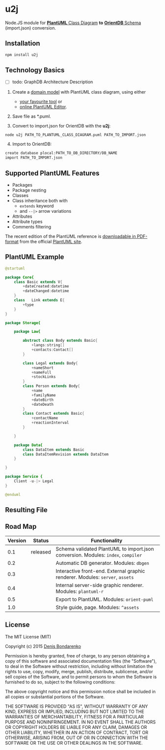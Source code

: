 # u2j

Node.JS module for [**PlantUML** Class Diagram](http://plantuml.sourceforge.net/classes.html) **to** [**OrientDB** Schema](http://orientdb.com/docs/last/Schema.html) (import.json) conversion.

## Installation

```sh
npm install u2j
```

## Technology Basics

- [ ] todo: GraphDB Architecture Description 

1) Create a [domain model](http://www.uml-diagrams.org/class-diagrams-overview.html#domain-model-diagram) with PlantUML class diagram, using either  
	* [your favourite tool](http://plantuml.sourceforge.net/running.html) or
	* [online PlantUML Editor](http://itms.pro/).

2) Save file as *.puml.

3) Convert to import.json for OrientDB with the **u2j**:

```sh
node u2j PATH_TO_PLANTUML_CLASS_DIAGRAM.puml PATH_TO_IMPORT.json
```

4) Import to OrientDB:

```sh
create database plocal:PATH_TO_DB_DIRECTORY/DB_NAME
import PATH_TO_IMPORT.json
```

## Supported PlantUML Features

* Packages
* Package nesting
* Classes
* Class inheritance both with
	* ```extends``` keyword
	* and ```--|>``` arrow variations
* Attributes
* Attribute types
* Comments filtering

The recent edition of the PlantUML reference is [downloadable in PDF-format](http://plantuml.sourceforge.net/PlantUML_Language_Reference_Guide.pdf) from the official [PlantUML site](http://plantuml.sourceforge.net).

## PlantUML Example

```java
@startuml

package Core{
	class Basic extends V{
		+dateCreated:datetime
		+dateChanged:datetime
	}
	class	Link extends E{
		+type
	}
}

package Storage{

	package Law{

		abstract class Body extends Basic{
			+langs:string[]
			+contacts:Contact[]
		}

		class Legal extends Body{
			+nameShort
			+nameFull
			+stockLinks
		}
		class Person extends Body{
			+name
			+familyName
			+dateBirth
			+dateDeath
		}
		class Contact extends Basic{
			+contactName
			+reactionInterval
		}

	}

	package Data{
		class DataItem extends Basic
		class DataItemRevision extends DataItem
	}

}

package Service {
	Client -u-|> Legal
}

@enduml
```

## Resulting File

## Road Map
|Version  |Status     |Functionality |
|---      |---        |---           |
|0.1      |released   |Schema validated PlantUML to import.json conversion. Modules: ```index```, ```compiler``` |
|0.2      |           |Automatic DB generator. Modules: ```dbgen``` |
|0.3      |           |Interactive front-end. External graphic renderer. Modules: ```server```, ```assets``` |
|0.4      |           |Internal server-side graphic renderer. Modules: ```plantuml-r``` |
|0.5      |           |Export to PlantUML. Modules: ```orient-puml``` |
|1.0      |           |Style guide, page. Modules: ```^assets```|

## License

The MIT License (MIT)

Copyright (c) 2015 [Denis Bondarenko](https://github.com/bondden)

Permission is hereby granted, free of charge, to any person obtaining a copy
of this software and associated documentation files (the "Software"), to deal
in the Software without restriction, including without limitation the rights
to use, copy, modify, merge, publish, distribute, sublicense, and/or sell
copies of the Software, and to permit persons to whom the Software is
furnished to do so, subject to the following conditions:

The above copyright notice and this permission notice shall be included in all
copies or substantial portions of the Software.

THE SOFTWARE IS PROVIDED "AS IS", WITHOUT WARRANTY OF ANY KIND, EXPRESS OR
IMPLIED, INCLUDING BUT NOT LIMITED TO THE WARRANTIES OF MERCHANTABILITY,
FITNESS FOR A PARTICULAR PURPOSE AND NONINFRINGEMENT. IN NO EVENT SHALL THE
AUTHORS OR COPYRIGHT HOLDERS BE LIABLE FOR ANY CLAIM, DAMAGES OR OTHER
LIABILITY, WHETHER IN AN ACTION OF CONTRACT, TORT OR OTHERWISE, ARISING FROM,
OUT OF OR IN CONNECTION WITH THE SOFTWARE OR THE USE OR OTHER DEALINGS IN THE
SOFTWARE.
